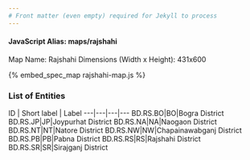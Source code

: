 ```yaml
---
# Front matter (even empty) required for Jekyll to process
---
```


#### JavaScript Alias: maps/rajshahi

Map Name: Rajshahi
Dimensions (Width x Height): 431x600



{% embed_spec_map rajshahi-map.js %}

### List of Entities

ID | Short label | Label
---|---|---|---
BD.RS.BO|BO|Bogra District
BD.RS.JP|JP|Joypurhat District
BD.RS.NA|NA|Naogaon District
BD.RS.NT|NT|Natore District
BD.RS.NW|NW|Chapainawabganj District
BD.RS.PB|PB|Pabna District
BD.RS.RS|RS|Rajshahi District
BD.RS.SR|SR|Sirajganj District
